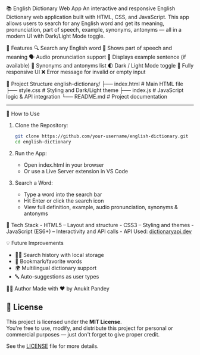 📚 English Dictionary Web App
An interactive and responsive English Dictionary web application built with HTML, CSS, and JavaScript.
This app allows users to search for any English word and get its meaning, pronunciation, part of speech, example, synonyms, antonyms — all in a modern UI with Dark/Light Mode toggle.

🌟 Features
🔍 Search any English word
📖 Shows part of speech and meaning
🗣️ Audio pronunciation support
💬 Displays example sentence (if available)
🧠 Synonyms and antonyms list
🌓 Dark / Light Mode toggle
📱 Fully responsive UI
❌ Error message for invalid or empty input


📁 Project Structure
english-dictionary/
├── index.html       # Main HTML file
├── style.css        # Styling and Dark/Light theme
├── index.js         # JavaScript logic & API integration
└── README.md        # Project documentation


---

🚀 How to Use
1. Clone the Repository:
   ```bash
   git clone https://github.com/your-username/english-dictionary.git
   cd english-dictionary

2. Run the App:
   - Open index.html in your browser
   - Or use a Live Server extension in VS Code

3. Search a Word:
   - Type a word into the search bar
   - Hit Enter or click the search icon
   - View full definition, example, audio pronunciation, synonyms & antonyms

🧠 Tech Stack
    - HTML5 – Layout and structure
    - CSS3 – Styling and themes
    - JavaScript (ES6+) – Interactivity and API calls
    - API Used: [dictionaryapi.dev](https://dictionaryapi.dev)

💡 Future Improvements
   - 🕵️‍♂️ Search history with local storage
   - 📌 Bookmark/favorite words
   - 🌍 Multilingual dictionary support
   - 🔤 Auto-suggestions as user types

🙋‍♂️ Author
Made with ❤️ by Anukit Pandey


## 📜 License

This project is licensed under the **MIT License**.  
You're free to use, modify, and distribute this project for personal or commercial purposes — just don't forget to give proper credit.

See the [LICENSE](./LICENSE) file for more details.
